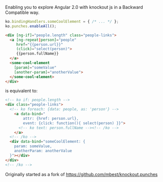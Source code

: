 Enabling you to explore Angular 2.0 with knockout js in a Backward Compatible way.

```javascript
ko.bindingHandlers.someCoolElement = { /* ... */ };
ko.punches.enableAll();
```

```html
<div [ng-if]="people.length" class="people-links">
  <a [ng-repeat|person]="people"
     href="{{person.url}}"
     (click)="select(person)">
     {{person.fullName}}
  </a>
  <some-cool-element
    [param]="someValue"
    [another-param]="anotherValue">
  </some-cool-element>
</div>
```

is equivalent to:

```html
<!-- ko if: people.length -->
<div class="people-links">
  <!-- ko foreach: {data: people, as: 'person'} -->
    <a data-bind="
        attr: {href: person.url},
        event: {click: function(){ select(person) }}">
      <!-- ko text: person.fullName --><!-- /ko -->
    </a>
  <!-- /ko -->
  <div data-bind="someCoolElement: {
    param: someValue,
    anotherParam: anotherValue
  }"></div>
</div>
<!-- /ko -->
```

Originally started as a fork of https://github.com/mbest/knockout.punches
